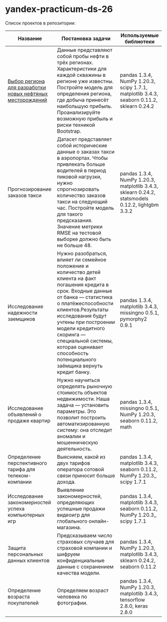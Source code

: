 # yandex-practicum-ds-26
Список проектов в репозитории:

|Название | Постановка задачи | Используемые библиотеки|
|---------|-------------------|------------------------|
| [Выбор региона для разработки новых нефтяных месторождений](https://github.com/IgorMitrofanov/yandex-practicum-ds-26/tree/main/Выбор%20региона%20для%20разработки%20новых%20нефтяных%20месторождений) |Данные представляют собой пробы нефти в трёх регионах. Характеристики для каждой скважины в регионе уже известны. Постройте модель для определения региона, где добыча принесёт наибольшую прибыль. Проанализируйте возможную прибыль и риски техникой Bootstrap. |  pandas 1.3.4, NumPy 1.20.3, scipy 1.7.1, matplotlib 3.4.3, seaborn 0.11.2, sklearn 0.24.2
|Прогнозирование заказов такси| Датасет представляет собой исторические данные о заказах такси в аэропортах. Чтобы привлекать больше водителей в период пиковой нагрузки, нужно спрогнозировать количество заказов такси на следующий час. Постройте модель для такого предсказания. Значение метрики RMSE на тестовой выборке должно быть не больше 48. |pandas 1.3.4, NumPy 1.20.3, matplotlib 3.4.3, sklearn 0.24.2, statsmodels 0.12.2, lightgbm 3.3.2
|Исследование надежности заемщиков| Нужно разобраться, влияет ли семейное положение и количество детей клиента на факт погашения кредита в срок. Входные данные от банка — статистика о платёжеспособности клиентов.Результаты исследования будут учтены при построении модели кредитного скоринга — специальной системы, которая оценивает способность потенциального заёмщика вернуть кредит банку. |pandas 1.3.4, matplotlib 3.4.3, missingno 0.5.1, pymorphy2 0.9.1
|Исследование объявлений о продаже квартир |	Нужно научиться определять рыночную стоимость объектов недвижимости. Наша задача — установить параметры. Это позволит построить автоматизированную систему: она отследит аномалии и мошенническую деятельность.| pandas 1.3.4, missingno 0.5.1, NumPy 1.20.3, seaborn 0.11.2, math
|Определение перспективного тарифа для телеком-компании |	Выясняем, какой из двух тарифов оператора сотовой связи приносит больше дохода. |	pandas 1.3.4, matplotlib 3.4.3, seaborn 0.11.2, NumPy 1.20.3,, scipy 1.7.1
|Исследование закономерностей успеха компьютерных игр |	Выявление закономерностей, определяющих успешные продажи видеоигр для глобального онлайн-магазина. |	pandas 1.3.4, matplotlib 3.4.3, seaborn 0.11.2, NumPy 1.20.3,, scipy 1.7.1|
|Защита персональных данных клиентов	| Предсказываем число страховых случаев для страховой компании и шифруем конфиденциальные данные с сохранением качества модели.	|pandas 1.3.4, NumPy 1.20.3, matplotlib 3.4.3, sklearn 0.24.2,  seaborn 0.11.2|
|Определение возраста покупателей |	Определяем возраст человека по фотографии. |	 pandas 1.3.4, NumPy 1.20.3, matplotlib 3.4.3, tensorflow 2.8.0, keras 2.8.0|
